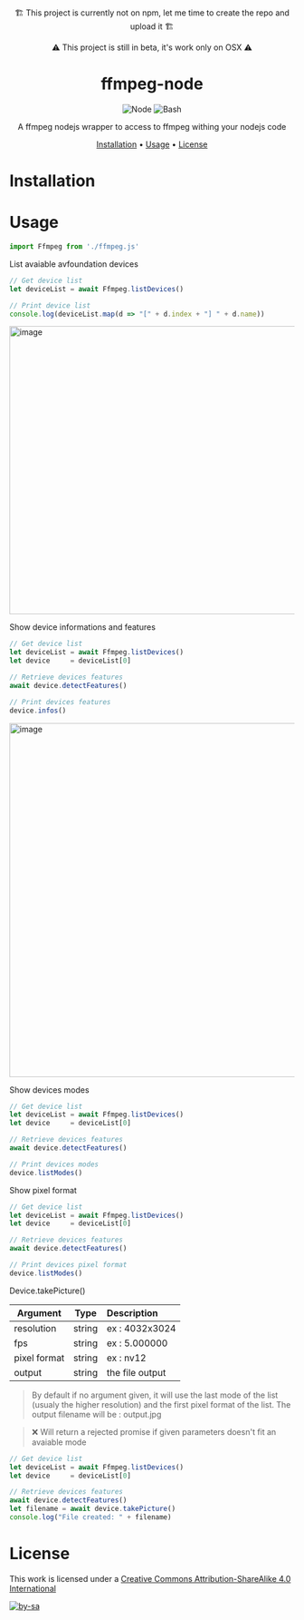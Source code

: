 <div align="center">

🏗️  This project is currently not on npm, let me time to create the repo and upload it  🏗️ 

⚠️ This project is still in beta, it's work only on OSX ⚠️
</div>

<div align="center">

# ffmpeg-node

![Node](https://img.shields.io/badge/Node.js-43853D?style=for-the-badge&logo=node.js&logoColor=white)
![Bash](https://img.shields.io/badge/Shell_Script-121011?style=for-the-badge&logo=gnu-bash&logoColor=white)

 A ffmpeg nodejs wrapper to access to ffmpeg withing your nodejs code

[Installation](#installation) • [Usage](#usage) • [License](#license)

</div>

# Installation

# Usage

```javascript
import Ffmpeg from './ffmpeg.js'
```

List avaiable avfoundation devices

```javascript
// Get device list
let deviceList = await Ffmpeg.listDevices()

// Print device list
console.log(deviceList.map(d => "[" + d.index + "] " + d.name))
```
<img width="508" alt="image" src="https://github.com/quentinlamamy/ffmpeg-node/assets/6804887/112e55d0-527a-44cc-95b2-c91d4cd93b6a">

Show device informations and features
```javascript
// Get device list
let deviceList = await Ffmpeg.listDevices()
let device     = deviceList[0]

// Retrieve devices features
await device.detectFeatures()

// Print devices features
device.infos()
```
<img width="624" alt="image" src="https://github.com/quentinlamamy/ffmpeg-node/assets/6804887/53318c03-0983-43cb-85b5-d4e100f4370a">

Show devices modes
```javascript
// Get device list
let deviceList = await Ffmpeg.listDevices()
let device     = deviceList[0]

// Retrieve devices features
await device.detectFeatures()

// Print devices modes
device.listModes()
```

Show pixel format
```javascript
// Get device list
let deviceList = await Ffmpeg.listDevices()
let device     = deviceList[0]

// Retrieve devices features
await device.detectFeatures()

// Print devices pixel format
device.listModes()
```

Device.takePicture()

| Argument      | Type   | Description
|---------------|:------:|:----------------|
| resolution    | string | ex : 4032x3024  |
| fps           | string | ex : 5.000000   |
| pixel format  | string | ex : nv12       |
| output        | string | the file output |
    

> By default if no argument given, it will use the last mode of the list (usualy the higher resolution) and the first pixel format of the list. The output filename will be : output.jpg

> ❌ Will return a rejected promise if given parameters doesn't fit an avaiable mode

```javascript
// Get device list
let deviceList = await Ffmpeg.listDevices()
let device     = deviceList[0]

// Retrieve devices features
await device.detectFeatures()
let filename = await device.takePicture()
console.log("File created: " + filename)
```

# License

This work is licensed under a [Creative Commons Attribution-ShareAlike 4.0 International](http://creativecommons.org/licenses/by-sa/4.0/)

[![by-sa](https://i.creativecommons.org/l/by-sa/4.0/88x31.png)](http://creativecommons.org/licenses/by-sa/4.0/)
